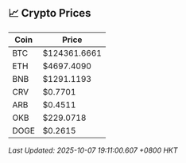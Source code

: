 ## 📈 Crypto Prices

| Coin | Price |
| ---- | ----- |
| BTC | $124361.6661 |
| ETH | $4697.4090 |
| BNB | $1291.1193 |
| CRV | $0.7701 |
| ARB | $0.4511 |
| OKB | $229.0718 |
| DOGE | $0.2615 |

_Last Updated: 2025-10-07 19:11:00.607 +0800 HKT_